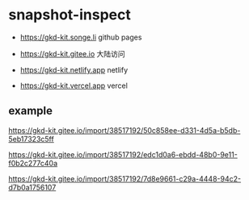 # snapshot-inspect

- <https://gkd-kit.songe.li> github pages

- <https://gkd-kit.gitee.io> 大陆访问

- <https://gkd-kit.netlify.app> netlify

- <https://gkd-kit.vercel.app> vercel

## example

<https://gkd-kit.gitee.io/import/38517192/50c858ee-d331-4d5a-b5db-5eb17323c5ff>

<https://gkd-kit.gitee.io/import/38517192/edc1d0a6-ebdd-48b0-9e11-f0b2c277c40a>

<https://gkd-kit.gitee.io/import/38517192/7d8e9661-c29a-4448-94c2-d7b0a1756107>

